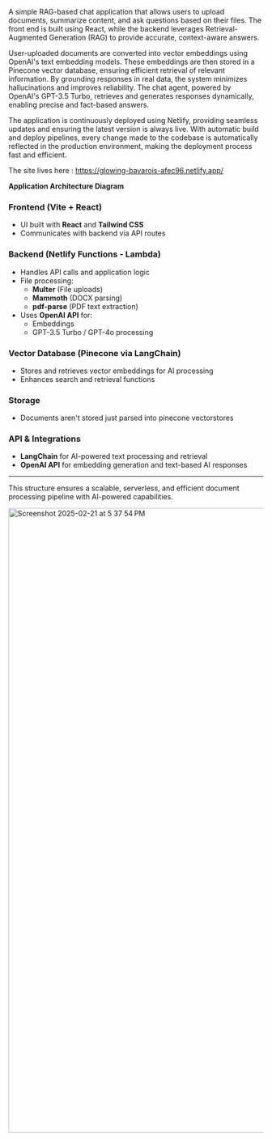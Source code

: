 A simple RAG-based chat application that allows users to upload documents, summarize content, and ask questions based on their files. The front end is built using React, while the backend leverages Retrieval-Augmented Generation (RAG) to provide accurate, context-aware answers.

User-uploaded documents are converted into vector embeddings using OpenAI's text embedding models. These embeddings are then stored in a Pinecone vector database, ensuring efficient retrieval of relevant information. By grounding responses in real data, the system minimizes hallucinations and improves reliability. The chat agent, powered by OpenAI's GPT-3.5 Turbo, retrieves and generates responses dynamically, enabling precise and fact-based answers.

The application is continuously deployed using Netlify, providing seamless updates and ensuring the latest version is always live. With automatic build and deploy pipelines, every change made to the codebase is automatically reflected in the production environment, making the deployment process fast and efficient.

The site lives here : https://glowing-bavarois-afec96.netlify.app/

**Application Architecture Diagram**

### **Frontend (Vite + React)**
- UI built with **React** and **Tailwind CSS**
- Communicates with backend via API routes

### **Backend (Netlify Functions - Lambda)**
- Handles API calls and application logic
- File processing:
  - **Multer** (File uploads)
  - **Mammoth** (DOCX parsing)
  - **pdf-parse** (PDF text extraction)
- Uses **OpenAI API** for:
  - Embeddings
  - GPT-3.5 Turbo / GPT-4o processing

### **Vector Database (Pinecone via LangChain)**
- Stores and retrieves vector embeddings for AI processing
- Enhances search and retrieval functions

### **Storage**
- Documents aren't stored just parsed into pinecone vectorstores

### **API & Integrations**
- **LangChain** for AI-powered text processing and retrieval
- **OpenAI API** for embedding generation and text-based AI responses

---

This structure ensures a scalable, serverless, and efficient document processing pipeline with AI-powered capabilities.




<img width="1235" alt="Screenshot 2025-02-21 at 5 37 54 PM" src="https://github.com/user-attachments/assets/fc49f0ad-ef10-4f72-9767-88af96a99d88" />
